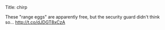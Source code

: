 Title: chirp

These "range eggs" are apparently free, but the security guard didn't think so... <a href="http://t.co/dJDGT8xCzA">http://t.co/dJDGT8xCzA</a>
